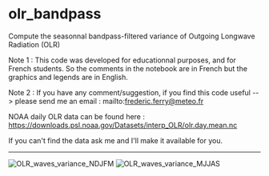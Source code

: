 # olr_bandpass
Compute the seasonnal bandpass-filtered variance of Outgoing Longwave Radiation (OLR)

Note 1 : This code was developed for educationnal purposes, and for French students. So the comments in the notebook are in French but the graphics and legends are in English.

Note 2 : If you have any comment/suggestion, if you find this code useful --> please send me an email : mailto:frederic.ferry@meteo.fr

NOAA daily OLR data can be found here : https://downloads.psl.noaa.gov/Datasets/interp_OLR/olr.day.mean.nc

If you can't find the data ask me and I'll make it available for you.

--------------------------------------------------------------------------------------------------------------------------------------------------

![OLR_waves_variance_NDJFM](https://user-images.githubusercontent.com/76565450/162810892-6838c55c-e82e-4f8b-b57d-222b8a87ff8e.png)
![OLR_waves_variance_MJJAS](https://user-images.githubusercontent.com/76565450/162810902-8c42f12a-2b65-4690-b5ee-28977ecec1c6.png)
